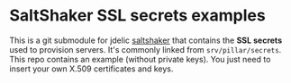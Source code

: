 # SaltShaker SSL secrets examples

This is a git submodule for jdelic [saltshaker](https://github.com/jdelic/saltshaker) that contains the 
**SSL secrets** used to provision servers. It's commonly linked from `srv/pillar/secrets`. This repo contains
an example (without private keys). You just need to insert your own X.509 certificates and keys.
